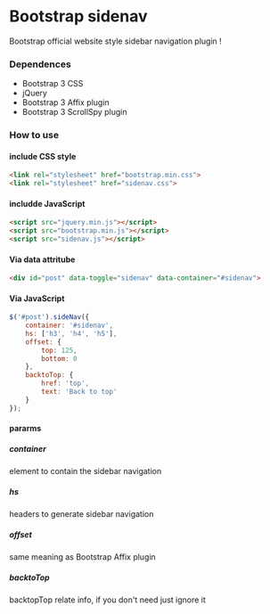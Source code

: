 Bootstrap sidenav
=================

Bootstrap official website style sidebar navigation plugin !

### Dependences

* Bootstrap 3 CSS
* jQuery
* Bootstrap 3 Affix plugin
* Bootstrap 3 ScrollSpy plugin

### How to use

#### include CSS style

```html
<link rel="stylesheet" href="bootstrap.min.css">
<link rel="stylesheet" href="sidenav.css">
```

#### includde JavaScript

```html
<script src="jquery.min.js"></script>
<script src="bootstrap.min.js"></script>
<script src="sidenav.js"></script>
```

#### Via data attritube

```html
<div id="post" data-toggle="sidenav" data-container="#sidenav">
```

#### Via JavaScript

```js
$('#post').sideNav({
    container: '#sidenav',
    hs: ['h3', 'h4', 'h5'],
    offset: {
        top: 125,
        bottom: 0
    },
    backtoTop: {
        href: 'top',
        text: 'Back to top'
    }
});
```

#### pararms

##### container

element to contain the sidebar navigation

##### hs

headers to generate sidebar navigation

##### offset

same meaning as Bootstrap Affix plugin

##### backtoTop

backtopTop relate info, if you don't need just ignore it
